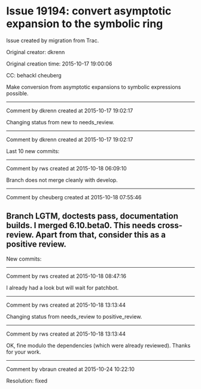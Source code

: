 # Issue 19194: convert asymptotic expansion to the symbolic ring

Issue created by migration from Trac.

Original creator: dkrenn

Original creation time: 2015-10-17 19:00:06

CC:  behackl cheuberg

Make conversion from asymptotic expansions to symbolic expressions possible.


---

Comment by dkrenn created at 2015-10-17 19:02:17

Changing status from new to needs_review.


---

Comment by dkrenn created at 2015-10-17 19:02:17

Last 10 new commits:


---

Comment by rws created at 2015-10-18 06:09:10

Branch does not merge cleanly with develop.


---

Comment by cheuberg created at 2015-10-18 07:55:46

Branch LGTM, doctests pass, documentation builds.
I merged 6.10.beta0. This needs cross-review. Apart from that, consider this as a positive review.
----
New commits:


---

Comment by rws created at 2015-10-18 08:47:16

I already had a look but will wait for patchbot.


---

Comment by rws created at 2015-10-18 13:13:44

Changing status from needs_review to positive_review.


---

Comment by rws created at 2015-10-18 13:13:44

OK, fine modulo the dependencies (which were already reviewed). Thanks for your work.


---

Comment by vbraun created at 2015-10-24 10:22:10

Resolution: fixed
